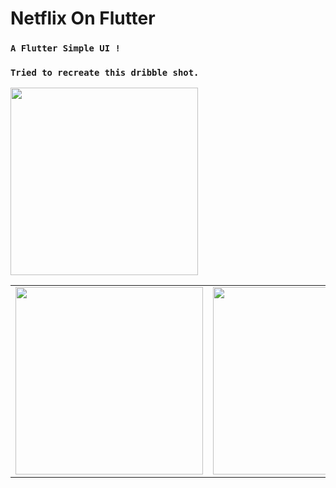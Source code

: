 # Netflix On Flutter

### `A Flutter Simple UI !`

<table>
  <tr>
<td> <img src = "https://i.imgur.com/S79nsH1.jpg" width="300" /></td> 
<td> <img src = "https://i.imgur.com/va9yQI6.jpg" width="300" /><td> 
  </tr>


### `Tried to recreate this dribble shot.`

  <kbd>
<img src = "https://i.imgur.com/mNDJ594.png" width="300" />
</kbd>
